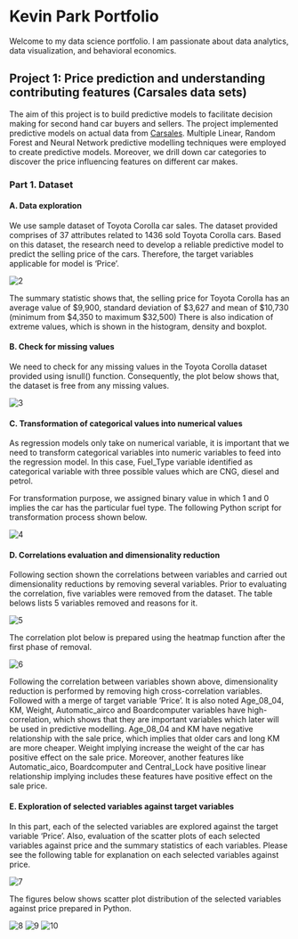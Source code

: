 # Kevin Park Portfolio               
Welcome to my data science portfolio. I am passionate about data analytics, data visualization, and behavioral economics.

## Project 1: Price prediction and understanding contributing features (Carsales data sets)

The aim of this project is to build predictive models to facilitate decision making for second hand car buyers and sellers. The project implemented predictive models on actual data from [Carsales](https://www.carsales.com.au/). Multiple Linear, Random Forest and Neural Network predictive modelling techniques were employed to create predictive models. Moreover, we drill down car categories to discover the price influencing features on different car makes. 

### Part 1. Dataset

#### A. Data exploration

We use sample dataset of Toyota Corolla car sales. The dataset provided comprises of 37 attributes related to 1436 sold Toyota Corolla cars. Based on this dataset, the research need to develop a reliable predictive model to predict the selling price of the cars. Therefore, the target variables applicable for model is ‘Price’.

![2](https://user-images.githubusercontent.com/32251175/160736373-b626234a-2f39-4eb6-9f79-b73ba29b82e4.PNG)

The summary statistic shows that, the selling price for Toyota Corolla has an average value of $9,900, standard deviation of $3,627 and mean of $10,730 (minimum from $4,350 to maximum $32,500) There is also indication of extreme values, which is shown in the histogram, density and boxplot. 

#### B. Check for missing values

We need to check for any missing values in the Toyota Corolla dataset provided using isnull() function. Consequently, the plot below shows that, the dataset is free from any missing values.

![3](https://user-images.githubusercontent.com/32251175/160737020-9fbbd381-42f7-4753-b03b-7c5996b14d75.PNG)

#### C. Transformation of categorical values into numerical values

As regression models only take on numerical variable, it is important that we need to transform categorical variables into numeric variables to feed into the regression model. In this case, Fuel_Type variable identified as categorical variable with three possible values which are CNG, diesel and petrol.

For transformation purpose, we assigned binary value in which 1 and 0 implies the car has the particular fuel type. The following Python script for transformation process shown below.

![4](https://user-images.githubusercontent.com/32251175/160737093-5871e614-8453-4363-a2be-57752cf37361.PNG)

#### D. Correlations evaluation and dimensionality reduction

Following section shown the correlations between variables and carried out dimensionality reductions by removing several variables. Prior to evaluating the correlation, five variables were removed from the dataset. The table belows lists 5 variables removed and reasons for it.

![5](https://user-images.githubusercontent.com/32251175/160737167-2ae47291-7b42-4345-8259-fe4cbad57f0e.PNG)

The correlation plot below is prepared using the heatmap function after the first phase of removal.

![6](https://user-images.githubusercontent.com/32251175/160737243-58b636c9-5cc4-4009-9b98-aa7bcc0a8e7e.PNG)

Following the correlation between variables shown above, dimensionality reduction is performed by removing high cross-correlation variables. Followed with a merge of target variable ‘Price’. It is also noted Age_08_04, KM, Weight, Automatic_airco and Boardcomputer variables have high-correlation, which shows that they are important variables which later will be used in predictive modelling. Age_08_04 and KM have negative relationship with the sale price, which implies that older cars and long KM are more cheaper. Weight implying increase the weight of the car has positive effect on the sale price. Moreover, another features like Automatic_aico, Boardcomputer and Central_Lock have positive linear relationship implying includes these features have positive effect on the sale price.

#### E. Exploration of selected variables against target variables

In this part, each of the selected variables are explored against the target variable ‘Price’. Also, evaluation of the scatter plots of each selected variables against price and the summary statistics of each variables. Please see the following table for explanation on each selected variables against price.

![7](https://user-images.githubusercontent.com/32251175/160738436-55375ab2-9968-4ade-9e97-8e37238d6e0b.PNG)

The figures below shows scatter plot distribution of the selected variables against price prepared in Python. 

![8](https://user-images.githubusercontent.com/32251175/160744621-21e95cf7-cbe2-42e1-bccf-e5aa95449bbc.PNG)
![9](https://user-images.githubusercontent.com/32251175/160744623-25a97ba2-d88e-4850-9fdb-2f66e0b35883.PNG)
![10](https://user-images.githubusercontent.com/32251175/160744629-1ce1f4a6-aa21-47c7-8361-89ba363703d9.PNG)




